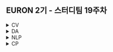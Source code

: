## EURON 2기 - 스터디팀 19주차
<details>
<summary>CV</summary>
<div markdown="1">       
  
  <br />

  <br />
  
</div>
</details>


<details>
<summary>DA</summary>
<div markdown="1">       

<br />  
  
## 기말고사 휴식기간 입니다. 
  
</div>
</details>


<details>
<summary>NLP</summary>
<div markdown="1">       

| 주차 | 내용             | 발표자                               | 발표자료 |
| ---- | ---------------- | ------------------------------------ | -------- |
| 19    | cs224n 19강     | 임세영, 황채원          | [📚]()    |

## Assignment
  
### 📍 예습과제(~7/11)
  
1️⃣ CS224N 19강을 수강하고, 요약 및 정리한 내용을 깃허브에 업로드

2️⃣ (선택) 질문 사항이나 공유하고 싶은 내용 깃허브 issue에 추가
- 과제 제출 방법
    - 레포: (origin) Ewha-Euron/2022-1-Euron-NLP
    - issue 추가
        - 제목: [19주차] 질문 있습니다/~ 내용 공유합니다.
        - label:
            - 강의 내용 중 이해가 잘 되지 않는 부분 `question`
            - 강의에는 없지만 추가로 궁금한 사항 `question`
            - 강의에는 없지만 추가로 공유하고 싶은 내용 `share`

### 예습과제 제출 방법
  
> 해당 파일을 `master` branch에 업로드하신 후 해당 `master`  branch에서  `pull request` 를 진행해주세요.
  
- 과제 제출 방법
    - 레포: (origin) username/2022-1-Euron-Study-Assignments
    - 브랜치: `master`
    - 해당 주차 브랜치에 과제 업로드하고 Pull Request, 이때 label은 `예습과제`
  
### 📍 복습과제(~7/11)

1️⃣ 아래 구글 드라이브에서 ipynb 파일을 다운받아 필사 과제를 진행해주시면 됩니다.
  
  - [NLG 실습](https://colab.research.google.com/drive/1ohXyJfwK3rCBas2HtmvTtljLjVKdj2Z7?usp=sharing)
  
### 복습과제 제출 방법
  
> 해당 파일을 `Week_19` branch에 업로드하신 후 해당 `Week_19`  branch에서  `pull request` 를 진행해주세요.
  
- 과제 제출 방법
    - 레포: (origin) username/2022-1-Euron-Study-Assignments
    - 브랜치: `Week_19`
    - 해당 주차 브랜치에 과제 업로드하고 Pull Request, 이때 label은 `NLP` , `복습과제`
  

## Due
  
📍 **7월 11일**까지 제출합니다.
  
📍 18강에 해당하는 복습과제는 다음주에 할당 될 예정입니다. 

</div>
</details>





<details>
<summary>CP</summary>
<div markdown="1">       

| 주차 | 내용             | 발표자                               | 발표자료 |
| ---- | ---------------- | ------------------------------------ | -------- |
| 19    | NLP : [자연어 기반 기후기술분류 AI 경진대회](https://dacon.io/competitions/official/235744/overview/description)     | 한예송, 홍재령        | [📚]()    |
 
  
## Assignment
  
### 📍 예습과제(~7/14)

* 국가 연구개발과제를 '기후기술분류체계'에 맞추어 라벨링하는 알고리즘 개발하는 대회로 award 노트북은 공개되어있지 않으나, 아래의 키워드를 중심으로 대회에 공개된 노트북들을 공부하시면 좋을 것 같습니다. 
  
  
  
1️⃣ Baseline, EDA 
  
👉 Baseline code [코드 공유 상단 3개](https://dacon.io/competitions/official/235744/codeshare)
  
① BERT tokenizer + classifier 

② okt Tokenizer + CounterVectorizer + Rnadomforest Classifier

② okt Tokenizer + keras embedding + LSTM
 
  
👉 [EDA](https://dacon.io/competitions/official/235744/codeshare/3008?page=1&dtype=recent)   
  
① [AutoEDA](http://statwith.com/autoeda-%ED%8C%8C%EC%9D%B4%EC%8D%AC-%ED%8C%A8%ED%82%A4%EC%A7%80%EC%9D%98-%EC%9E%90%EB%8F%99%ED%99%94-%ED%83%90%EC%83%89%EC%A0%81-%EC%9E%90%EB%A3%8C%EB%B6%84%EC%84%9D-%EB%8F%84%EA%B5%AC-%EC%86%8C/)

  * 중복 데이터, 레이블 불균형을 빠르게 확인 
  
② Text preprocessing : [KoBERT Tokenizer](https://github.com/SKTBrain/KoBERT/blob/master/scripts/NSMC/naver_review_classifications_pytorch_kobert.ipynb)
  
  
2️⃣ PORORO library 
  
👉 [PORORO Sentence Embedding 사용 노트북](https://dacon.io/competitions/official/235744/codeshare/3305?page=1&dtype=recent)

* [카카오브레인 PORORO 라이브러리](https://kakaobrain.github.io/pororo/)
  

  
  
3️⃣ XLM-RoBERTa 다국어 사전학습 모델 

👉 [Private 7위 노트북](https://dacon.io/competitions/official/235744/codeshare/3099?page=1&dtype=recent)
  
  * Text Embedding : BERT, word2vec, BoW 등 다양한 임베딩 방법을 다양한 input data 결합에 대해 시도 
  * Classifier : BERT, Logistic, LightGBM 모델 결과 앙상블 
  
👉 [한국어 적용 관련 논문](https://repository.hanyang.ac.kr/handle/20.500.11754/153286) 
 
👉 [데이콘 내 실습코드](https://dacon.io/en/competitions/official/235875/codeshare/4539?page=1&dtype=recent)
  

➕ [Text classification google guide](https://developers.google.cn/machine-learning/guides/text-classification?hl=zh-cn)  
  

### 예습과제 제출 방법
  
> 해당 파일을 `master` branch에 업로드하신 후 해당 `master`  branch에서  `pull request` 를 진행해주세요.
  
- 과제 제출 방법
    - 레포: (origin) username/2022-1-Euron-Study-Assignments
    - 브랜치: `master`
    - 해당 주차 브랜치에 과제 업로드하고 Pull Request, 이때 label은 `예습과제`
  



</div>
</details>
